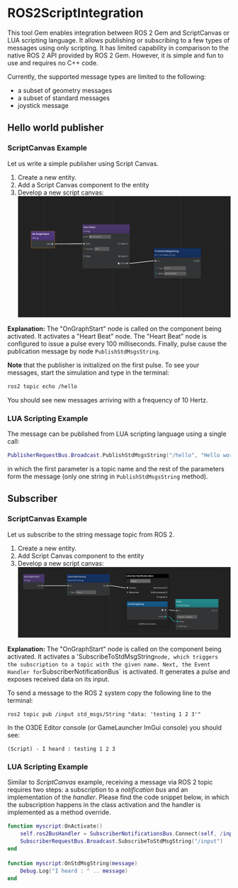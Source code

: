 # ROS2ScriptIntegration

This tool Gem enables integration between ROS 2 Gem and ScriptCanvas or LUA scripting language.
It allows publishing or subscribing to a few types of messages using only scripting.
It has limited capability in comparison to the native ROS 2 API provided by ROS 2 Gem.
However, it is simple and fun to use and requires no C++ code.

Currently, the supported message types are limited to the following:
- a subset of geometry messages
- a subset of standard messages
- joystick message

## Hello world publisher

### ScriptCanvas Example

Let us write a simple publisher using Script Canvas.
1. Create a new entity.
2. Add a Script Canvas component to the entity
3. Develop a new script canvas:
![Alt text](static/sc_helloworld.png)

**Explanation:**
The "OnGraphStart" node is called on the component being activated. 
It activates a "Heart Beat" node.
The "Heart Beat" node is configured to issue a pulse every 100 milliseconds.
Finally, pulse cause the publication message by node `PublishStdMsgsString`.

**Note** that the publisher is initialized on the first pulse.
To see your messages, start the simulation and type in the terminal:
```bash
ros2 topic echo /hello
```
You should see new messages arriving with a frequency of 10 Hertz.

### LUA Scripting Example

The message can be published from LUA scripting language using a single call:
```lua
PublisherRequestBus.Broadcast.PublishStdMsgsString("/hello", "Hello world from Lua")
```
in which the first parameter is a topic name and the rest of the parameters form the message (only one string in `PublishStdMsgsString` method).

## Subscriber

### ScriptCanvas Example

Let us subscribe to the string message topic from ROS 2. 
1. Create a new entity.
2. Add Script Canvas component to the entity
3. Develop a new script canvas:
![Alt text](static/sc_subscribe.png)

**Explanation:**
The "OnGraphStart" node is called on the component being activated. 
It activates a 'SubscribeToStdMsgString` node, which triggers the subscription to a topic with the given name.
Next, the Event Handler for `SubscriberNotificationBus` is activated. It generates a pulse and exposes received data on its input.

To send a message to the ROS 2 system copy the following line to the terminal:
```
ros2 topic pub /input std_msgs/String "data: 'testing 1 2 3'"
```

In the O3DE Editor console (or GameLauncher ImGui console) you should see:
```
(Script) - I heard : testing 1 2 3
```

### LUA Scripting Example

Similar to _ScriptCanvas_ example, receiving a message via ROS 2 topic requires two steps: a subscription to a _notification bus_ and an implementation of the _handler_. 
Please find the code snippet below, in which the subscription happens in the class activation and the handler is implemented as a method override.
```lua
function myscript:OnActivate()
	self.ros2BusHandler = SubscriberNotificationsBus.Connect(self, /input)
	SubscriberRequestBus.Broadcast.SubscribeToStdMsgString("/input")
end

function myscript:OnStdMsgString(message)
    Debug.Log("I heard : " .. message)
end
```
